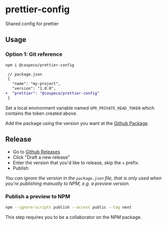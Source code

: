 # prettier-config

Shared config for prettier

## Usage

### Option 1: Git reference

```bash
npm i @caspeco/prettier-config
```

```diff
 // package.json
 {
   "name": "my-project",
   "version": "1.0.0",
+  "prettier": "@caspeco/prettier-config"
 }
```

Set a local environment variable named `GPR_PRIVATE_READ_TOKEN` which contains the token created above.

Add the package using the version you want at the [Github Package](https://github.com/Caspeco/prettier-config/pkgs/npm/prettier-config).

## Release

- Go to [Github Releases](https://github.com/Caspeco/prettier-config/releases)
- Click "Draft a new release"
- Enter the version that you'd like to release, skip the `v` prefix.
- Publish

_You can ignore the version in the `package.json` file, that is only used when you're publishing manually to NPM, e.g. a preview version._

### Publish a preview to NPM

```bash
npm --ignore-scripts publish --access public --tag next
```

This step requires you to be a collaborator on the NPM package.
